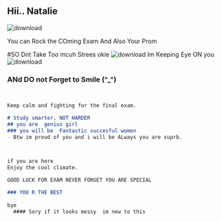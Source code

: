 ## Hii..  Natalie                                                                             
 ![download](https://user-images.githubusercontent.com/97729524/149513718-45119822-c42e-4ae7-860c-14114365b9c7.jpg)




You can Rock the COming Exam  And Also Your Prom 

#SO Dnt Take Too mcuh Strees okie ![download](https://user-images.githubusercontent.com/97729524/149513351-32bfd534-489b-4764-87e8-2fa1e289befe.jpg)
Im Keeping Eye ON you 
                                                               ![download](https://user-images.githubusercontent.com/97729524/149513591-6188e127-3129-492c-a1d1-2bfb0ee47de0.jpg)


                                                                      

### ANd DO not Forget to Smile (^_^) 


```markdown


Keep calm and fighting for the final exam.

# Study smarter, NOT HARDER
## you are  genius girl  
### you will be  Fantastic succesful women  
- Btw im proud of you and i will be ALways you are suprb.



if you are here 
Enjoy the cool climate.

GOOD LUCK FOR EXAM NEVER FORGET YOU ARE SPECIAL  

### YOU R THE BEST 
  
bye
  #### Sory if it looks messy  im new to this 
